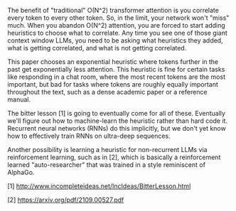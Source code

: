 The benefit of "traditional" O(N^2) transformer attention is you correlate every token to every other token. So, in the limit, your network won't "miss" much.
When you abandon O(N^2) attention, you are forced to start adding heuristics to choose what to correlate. Any time you see one of those giant context window LLMs, you need to be asking what heuristics they added, what is getting correlated, and what is not getting correlated.

This paper chooses an exponential heuristic where tokens further in the past get exponentially less attention. This heuristic is fine for certain tasks like responding in a chat room, where the most recent tokens are the most important, but bad for tasks where tokens are roughly equally important throughout the text, such as a dense academic paper or a reference manual.

The bitter lesson [1] is going to eventually come for all of these. Eventually we'll figure out how to machine-learn the heuristic rather than hard code it. Recurrent neural networks (RNNs) do this implicitly, but we don't yet know how to effectively train RNNs on ultra-deep sequences.

Another possibility is learning a heuristic for non-recurrent LLMs via reinforcement learning, such as in [2], which is basically a reinforcement learned "auto-researcher" that was trained in a style reminiscent of AlphaGo.

[1] http://www.incompleteideas.net/IncIdeas/BitterLesson.html

[2] https://arxiv.org/pdf/2109.00527.pdf


